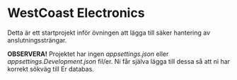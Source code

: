 # WestCoast Electronics

Detta är ett startprojekt inför övningen att lägga till säker hantering av anslutningssträngar.

**OBSERVERA!**
Projektet har ingen _appsettings.json_ eller _appsettings.Development.json_ fil/er.
Ni får själva lägga till dessa så att ni har korrekt sökväg till Er databas.
